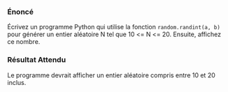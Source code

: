 ### Énoncé

Écrivez un programme Python qui utilise la fonction ```random.randint(a, b)``` pour générer un entier aléatoire N tel que 10 <= N <= 20. Ensuite, affichez ce nombre.

### Résultat Attendu

Le programme devrait afficher un entier aléatoire compris entre 10 et 20 inclus.